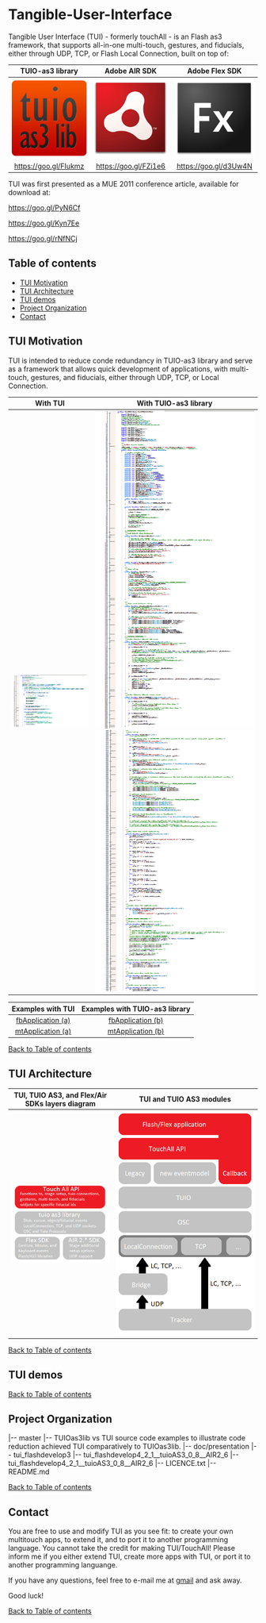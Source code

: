 # Tangible-User-Interface
Tangible User Interface (TUI) - formerly touchAll - is an Flash as3 framework, that supports all-in-one multi-touch, gestures, and fiducials, either through UDP, TCP, or Flash Local Connection, built on top of:

| TUIO-as3 library | Adobe AIR SDK | Adobe Flex SDK |
|:---:|:---:|:---:|
| [![TUIO-as3 library](https://raw.githubusercontent.com/g-amador/Tangible-User-Interface/master/doc/presentation/images/tuioAS3.png)](https://raw.githubusercontent.com/g-amador/Tangible-User-Interface/master/doc/presentation/images/tuioAS3.png) | [![Adobe AIR SDK](https://raw.githubusercontent.com/g-amador/Tangible-User-Interface/master/doc/presentation/images/Adobe-Air.jpg)](https://raw.githubusercontent.com/g-amador/Tangible-User-Interface/master/doc/presentation/images/Adobe-Air.jpg) | [![Adobe Flex SDK](https://raw.githubusercontent.com/g-amador/Tangible-User-Interface/master/doc/presentation/images/Fx_small.png)](https://raw.githubusercontent.com/g-amador/Tangible-User-Interface/master/doc/presentation/images/Fx_small.png) | 
| https://goo.gl/FIukmz | https://goo.gl/FZi1e6 | https://goo.gl/d3Uw4N |

TUI was first presented as a MUE 2011 conference article, available for download at:

https://goo.gl/PyN6Cf

https://goo.gl/Kyn7Ee

https://goo.gl/rNfNCj


## <a name="toc">Table of contents 

* [TUI Motivation](#tui_why)
* [TUI Architecture](#tui_architecture)
* [TUI demos](#tui_demos)
* [Project Organization](#p_organization)
* [Contact](#contact)

## <a name="tui_why">TUI Motivation 
TUI is intended to reduce conde redundancy in TUIO-as3 library and serve as a framework that allows quick development of applications, with multi-touch, gestures, and fiducials, either through UDP, TCP, or Local Connection.

| With TUI | With TUIO-as3 library |
|:---:|:---:|
| [![New code](https://raw.githubusercontent.com/g-amador/Tangible-User-Interface/master/doc/presentation/images/new_code.png)](https://raw.githubusercontent.com/g-amador/Tangible-User-Interface/master/doc/presentation/images/new_code.png) | [![Old code (part 1 of 2)](https://raw.githubusercontent.com/g-amador/Tangible-User-Interface/master/doc/presentation/images/old_part1.png)](https://raw.githubusercontent.com/g-amador/Tangible-User-Interface/master/doc/presentation/images/old_part1.png)[![Old code (part 2 of 2)](https://raw.githubusercontent.com/g-amador/Tangible-User-Interface/master/doc/presentation/images/old_part2.png)](https://raw.githubusercontent.com/g-amador/Tangible-User-Interface/master/doc/presentation/images/old_part2.png) |


| Examples with TUI | Examples with TUIO-as3 library |
|:---:|:---:|
| [fbApplication (a)](https://raw.githubusercontent.com/g-amador/Tangible-User-Interface/master/TUIOas3lib%20vs%20TUI/fbApplication.as) | [fbApplication (b)](https://raw.githubusercontent.com/g-amador/Tangible-User-Interface/master/TUIOas3lib%20vs%20TUI/fbApplicationNoTUI.as) | 
| [mtApplication (a)](https://raw.githubusercontent.com/g-amador/Tangible-User-Interface/master/TUIOas3lib%20vs%20TUI/mtApplication.as) | [mtApplication (b)](https://raw.githubusercontent.com/g-amador/Tangible-User-Interface/master/TUIOas3lib%20vs%20TUI/mtApplicationNoTUI.as) | 


[Back to Table of contents](#toc)


## <a name="tui_architecture">TUI Architecture

| TUI, TUIO AS3, and Flex/Air SDKs layers diagram | TUI and TUIO AS3 modules |
|:---:|:---:|
| [![TUI, TUIO AS3, and Flex/Air SDKs layers diagram](https://raw.githubusercontent.com/g-amador/Tangible-User-Interface/master/doc/presentation/images/API&tuioas3lib&skds.png)](https://raw.githubusercontent.com/g-amador/Tangible-User-Interface/master/doc/presentation/images/API&tuioas3lib&skds.png) | [![TUI and TUIO AS3 modules](https://raw.githubusercontent.com/g-amador/Tangible-User-Interface/master/doc/presentation/images/as3LibDiagram.png)](https://raw.githubusercontent.com/g-amador/Tangible-User-Interface/master/doc/presentation/imagesI/as3LibDiagram.png) | 

[Back to Table of contents](#toc)


## <a name="tui_demos">TUI demos


[Back to Table of contents](#toc)


## <a name="p_organization">Project Organization

|-- master
    |-- TUIOas3lib vs TUI                               source code examples to illustrate code reduction achieved TUI comparatively to TUIOas3lib. 
    |-- doc/presentation
    |-- tui_flashdevelop3
    |-- tui_flashdevelop4_2_1__tuioAS3_0_8__AIR2_6
    |-- tui_flashdevelop4_2_1__tuioAS3_0_8__AIR2_6
    |-- LICENCE.txt
    |-- README.md


[Back to Table of contents](#toc)


## <a name="contact">Contact

You are free to use and modify TUI as you see fit: to create your own multitouch apps, to extend it, and to port it to another programming language. 
You cannot take the credit for making TUI/TouchAll! 
Please inform me if you either extend TUI, create more apps with TUI, or port it to another programming languange.

If you have any questions, feel free to e-mail me at [gmail](mailto://g.n.p.amador@gmail.com) and ask away.

Good luck!

[Back to Table of contents](#toc)
